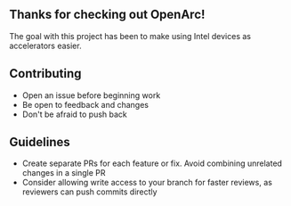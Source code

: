 ## Thanks for checking out OpenArc!

The goal with this project has been to make using Intel devices as accelerators easier. 
 
## Contributing

- Open an issue before beginning work
- Be open to feedback and changes
- Don't be afraid to push back

## Guidelines

- Create separate PRs for each feature or fix. Avoid combining unrelated changes in a single PR
- Consider allowing write access to your branch for faster reviews, as reviewers can push commits directly




